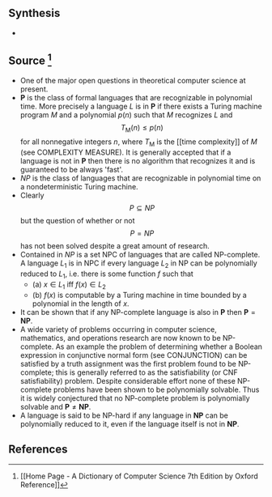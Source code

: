 ## Synthesis
- 
## Source [^1]
- One of the major open questions in theoretical computer science at present.
- $\boldsymbol{P}$ is the class of formal languages that are recognizable in polynomial time. More precisely a language $L$ is in $\boldsymbol{P}$ if there exists a  Turing machine program $M$ and a polynomial $p(n)$ such that $M$ recognizes $L$ and$$T_{\mathrm{M}}(n) \leq p(n)$$for all nonnegative integers $n$, where $T_{\mathrm{M}}$ is the [[time complexity]] of $M$ (see COMPLEXITY MEASURE). It is generally accepted that if a language is not in $\boldsymbol{P}$ then there is no algorithm that recognizes it and is guaranteed to be always 'fast'.
- $N P$ is the class of languages that are recognizable in polynomial time on a nondeterministic Turing machine. 
- Clearly$$P \subseteq N P$$but the question of whether or not$$P=N P$$has not been solved despite a great amount of research.
- Contained in $N P$ is a set NPC of languages that are called NP-complete. A language $L_{1}$ is in NPC if every language $L_{2}$ in NP can be polynomially reduced to $L_{1}$, i.e. there is some function $f$ such that
	- (a) $x \in L_{1}$ iff $f(x) \in L_{2}$
	- (b) $f(x)$ is computable by a Turing machine in time bounded by a polynomial in the length of $x$.
- It can be shown that if any NP-complete language is also in $\boldsymbol{P}$ then $\boldsymbol{P}=\boldsymbol{N P}$.
- A wide variety of problems occurring in computer science, mathematics, and operations research are now known to be NP-complete. As an example the problem of determining whether a Boolean expression in conjunctive normal form (see CONJUNCTION) can be satisfied by a truth assignment was the first problem found to be NP-complete; this is generally referred to as the satisfiability (or CNF satisfiability) problem. Despite considerable effort none of these NP-complete problems have been shown to be polynomially solvable. Thus it is widely conjectured that no NP-complete problem is polynomially solvable and $\boldsymbol{P} \neq \boldsymbol{N P}$.
- A language is said to be NP-hard if any language in $\boldsymbol{N P}$ can be polynomially reduced to it, even if the language itself is not in $\boldsymbol{N P}$.
## References

[^1]: [[Home Page - A Dictionary of Computer Science 7th Edition by Oxford Reference]]